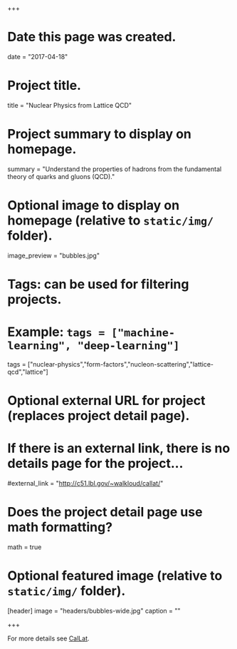 +++
# Date this page was created.
date = "2017-04-18"

# Project title.
title = "Nuclear Physics from Lattice QCD"

# Project summary to display on homepage.
summary = "Understand the properties of hadrons from the fundamental theory of quarks and gluons (QCD)."

# Optional image to display on homepage (relative to `static/img/` folder).
image_preview = "bubbles.jpg"

# Tags: can be used for filtering projects.
# Example: `tags = ["machine-learning", "deep-learning"]`
tags = ["nuclear-physics","form-factors","nucleon-scattering","lattice-qcd","lattice"]

# Optional external URL for project (replaces project detail page).
# If there is an external link, there is no details page for the project...
#external_link = "http://c51.lbl.gov/~walkloud/callat/"

# Does the project detail page use math formatting?
math = true

# Optional featured image (relative to `static/img/` folder).
[header]
image = "headers/bubbles-wide.jpg"
caption = ""

+++

For more details see [CalLat](http://c51.lbl.gov/~walkloud/callat/).
